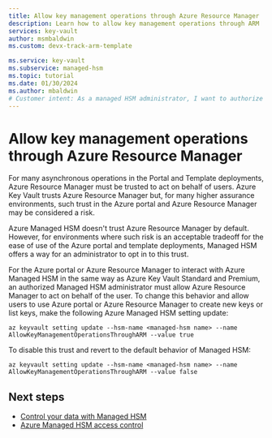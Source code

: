 ```yaml
---
title: Allow key management operations through Azure Resource Manager
description: Learn how to allow key management operations through ARM
services: key-vault
author: msmbaldwin
ms.custom: devx-track-arm-template

ms.service: key-vault
ms.subservice: managed-hsm
ms.topic: tutorial
ms.date: 01/30/2024
ms.author: mbaldwin
# Customer intent: As a managed HSM administrator, I want to authorize Azure Resource Manager to perform key management operations via Azure Managed HSM
---
```


# Allow key management operations through Azure Resource Manager

For many asynchronous operations in the Portal and Template deployments, Azure Resource Manager must be trusted to act on behalf of users. Azure Key Vault trusts Azure Resource Manager but, for many higher assurance environments, such trust in the Azure portal and Azure Resource Manager may be considered a risk.

Azure Managed HSM doesn't trust Azure Resource Manager by default. However, for environments where such risk is an acceptable tradeoff for the ease of use of the Azure portal and template deployments, Managed HSM offers a way for an administrator to opt in to this trust.

For the Azure portal or Azure Resource Manager to interact with Azure Managed HSM in the same way as Azure Key Vault Standard and Premium, an authorized Managed HSM administrator must allow Azure Resource Manager to act on behalf of the user. To change this behavior and allow users to use Azure portal or Azure Resource Manager to create new keys or list keys, make the following Azure Managed HSM setting update:

```azurecli-interactive
az keyvault setting update --hsm-name <managed-hsm name> --name AllowKeyManagementOperationsThroughARM --value true 
```

To disable this trust and revert to the default behavior of Managed HSM:

```azurecli-interactive
az keyvault setting update --hsm-name <managed-hsm name> --name AllowKeyManagementOperationsThroughARM --value false 
```

## Next steps

- [Control your data with Managed HSM](mhsm-control-data.md)
- [Azure Managed HSM access control](access-control.md)

